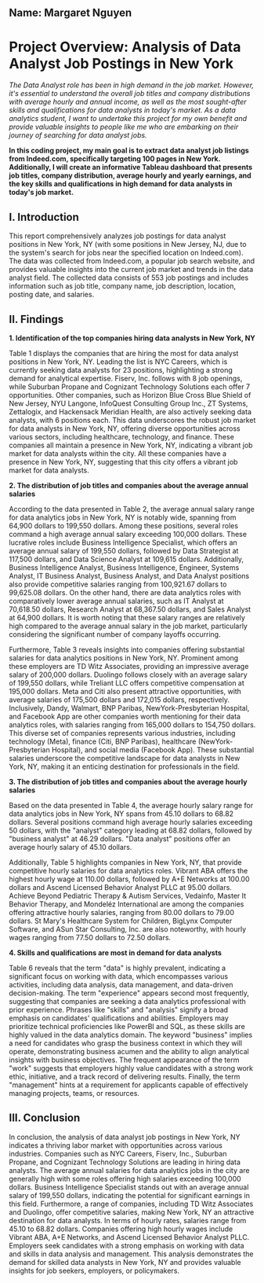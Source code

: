 ## Name: Margaret Nguyen

# Project Overview: Analysis of Data Analyst Job Postings in New York  

*The Data Analyst role has been in high demand in the job market. However, it's essential to understand the overall job titles and company distributions with average hourly and annual income, as well as the most sought-after skills and qualifications for data analysts in today's market. As a data analytics student, I want to undertake this project for my own benefit and provide valuable insights to people like me who are embarking on their journey of searching for data analyst jobs.*

**In this coding project, my main goal is to extract data analyst job listings from Indeed.com, specifically targeting 100 pages in New York. Additionally, I will create an informative Tableau dashboard that presents job titles, company distribution, average hourly and yearly earnings, and the key skills and qualifications in high demand for data analysts in today's job market.**

## I. Introduction

This report comprehensively analyzes job postings for data analyst positions in New York, NY (with some positions in New Jersey, NJ, due to the system's search for jobs near the specified location on Indeed.com). The data was collected from Indeed.com, a popular job search website, and provides valuable insights into the current job market and trends in the data analyst field. The collected data consists of 553 job postings and includes information such as job title, company name, job description, location, posting date, and salaries.

## II. Findings

**1. Identification of the top companies hiring data analysts in New York, NY**

Table 1 displays the companies that are hiring the most for data analyst positions in New York, NY. Leading the list is NYC Careers, which is currently seeking data analysts for 23 positions, highlighting a strong demand for analytical expertise. Fiserv, Inc. follows with 8 job openings, while Suburban Propane and Cognizant Technology Solutions each offer 7 opportunities. Other companies, such as Horizon Blue Cross Blue Shield of New Jersey, NYU Langone, InfoQuest Consulting Group Inc., ZT Systems, Zettalogix, and Hackensack Meridian Health, are also actively seeking data analysts, with 6 positions each. This data underscores the robust job market for data analysts in New York, NY, offering diverse opportunities across various sectors, including healthcare, technology, and finance. These companies all maintain a presence in New York, NY, indicating a vibrant job market for data analysts within the city. All these companies have a presence in New York, NY, suggesting that this city offers a vibrant job market for data analysts. 
    
**2. The distribution of job titles and companies about the average annual salaries**

According to the data presented in Table 2, the average annual salary range for data analytics jobs in New York, NY is notably wide, spanning from 64,900 dollars to 199,550 dollars. Among these positions, several roles command a high average annual salary exceeding 100,000 dollars. These lucrative roles include Business Intelligence Specialist, which offers an average annual salary of 199,550 dollars, followed by Data Strategist at 117,500 dollars, and Data Science Analyst at 109,615 dollars. Additionally, Business Intelligence Analyst, Business Intelligence, Engineer, Systems Analyst, IT Business Analyst, Business Analyst, and Data Analyst positions also provide competitive salaries ranging from 100,921.67 dollars to 99,625.08 dollars. On the other hand, there are data analytics roles with comparatively lower average annual salaries, such as IT Analyst at 70,618.50 dollars, Research Analyst at 68,367.50 dollars, and Sales Analyst at 64,900 dollars. It is worth noting that these salary ranges are relatively high compared to the average annual salary in the job market, particularly considering the significant number of company layoffs occurring.

Furthermore, Table 3 reveals insights into companies offering substantial salaries for data analytics positions in New York, NY. Prominent among these employers are TD Witz Associates, providing an impressive average salary of 200,000 dollars. Duolingo follows closely with an average salary of 199,550 dollars, while Treliant LLC offers competitive compensation at 195,000 dollars. Meta and Citi also present attractive opportunities, with average salaries of 175,500 dollars and 172,015 dollars, respectively. Inclusively, Dandy, Walmart, BNP Paribas, NewYork-Presbyterian Hospital, and Facebook App are other companies worth mentioning for their data analytics roles, with salaries ranging from 165,000 dollars to 154,750 dollars. This diverse set of companies represents various industries, including technology (Meta), finance (Citi, BNP Paribas), healthcare (NewYork-Presbyterian Hospital), and social media (Facebook App). These substantial salaries underscore the competitive landscape for data analysts in New York, NY, making it an enticing destination for professionals in the field.

**3. The distribution of job titles and companies about the average hourly salaries**

Based on the data presented in Table 4, the average hourly salary range for data analytics jobs in New York, NY spans from 45.10 dollars to 68.82 dollars. Several positions command high average hourly salaries exceeding 50 dollars, with the "analyst" category leading at 68.82 dollars, followed by "business analyst" at 46.29 dollars. "Data analyst" positions offer an average hourly salary of 45.10 dollars.

Additionally, Table 5 highlights companies in New York, NY, that provide competitive hourly salaries for data analytics roles. Vibrant ABA offers the highest hourly wage at 110.00 dollars, followed by A+E Networks at 100.00 dollars and Ascend Licensed Behavior Analyst PLLC at 95.00 dollars. Achieve Beyond Pediatric Therapy & Autism Services, Vedainfo, Master It Behavior Therapy, and Mondeléz International are among the companies offering attractive hourly salaries, ranging from 80.00 dollars to 79.00 dollars. St Mary's Healthcare System for Children, BigLynx Computer Software, and ASun Star Consulting, Inc. are also noteworthy, with hourly wages ranging from 77.50 dollars to 72.50 dollars.

**4. Skills and qualifications are most in demand for data analysts**

Table 6 reveals that the term "data" is highly prevalent, indicating a significant focus on working with data, which encompasses various activities, including data analysis, data management, and data-driven decision-making. The term "experience" appears second most frequently, suggesting that companies are seeking a data analytics professional with prior experience. Phrases like "skills" and "analysis" signify a broad emphasis on candidates' qualifications and abilities. Employers may prioritize technical proficiencies like PowerBI and SQL, as these skills are highly valued in the data analytics domain. The keyword "business" implies a need for candidates who grasp the business context in which they will operate, demonstrating business acumen and the ability to align analytical insights with business objectives. The frequent appearance of the term "work" suggests that employers highly value candidates with a strong work ethic, initiative, and a track record of delivering results. Finally, the term "management" hints at a requirement for applicants capable of effectively managing projects, teams, or resources.

## III. Conclusion

In conclusion, the analysis of data analyst job postings in New York, NY indicates a thriving labor market with opportunities across various industries. Companies such as NYC Careers, Fiserv, Inc., Suburban Propane, and Cognizant Technology Solutions are leading in hiring data analysts. The average annual salaries for data analytics jobs in the city are generally high with some roles offering high salaries exceeding 100,000 dollars. Business Intelligence Specialist stands out with an average annual salary of 199,550 dollars, indicating the potential for significant earnings in this field. Furthermore, a range of companies, including TD Witz Associates and Duolingo, offer competitive salaries, making New York, NY an attractive destination for data analysts. In terms of hourly rates, salaries range from 45.10 to 68.82 dollars. Companies offering high hourly wages include Vibrant ABA, A+E Networks, and Ascend Licensed Behavior Analyst PLLC. Employers seek candidates with a strong emphasis on working with data and skills in data analysis and management. This analysis demonstrates the demand for skilled data analysts in New York, NY and provides valuable insights for job seekers, employers, or policymakers.

